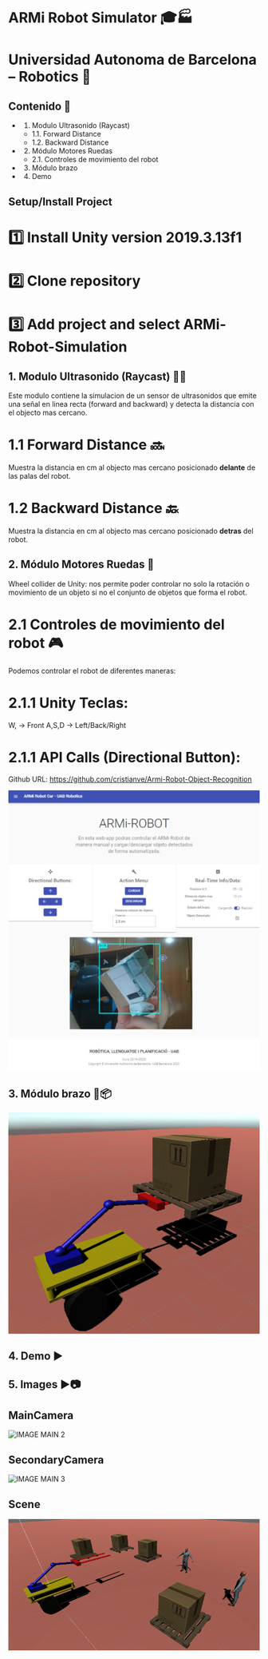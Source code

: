 # ARMi Robot Simulator 🎓🏭
# Universidad Autonoma de Barcelona – Robotics 🤖

## Contenido 📇

* 1. Modulo Ultrasonido (Raycast)
  * 1.1. Forward Distance
  * 1.2. Backward Distance
* 2. Módulo Motores Ruedas
  * 2.1. Controles de movimiento del robot
* 3. Módulo brazo
* 4. Demo

## Setup/Install Project

# 1️⃣ Install Unity version 2019.3.13f1
# 2️⃣ Clone repository
# 3️⃣ Add project and select ARMi-Robot-Simulation



## 1. Modulo Ultrasonido (Raycast) 📡📡

Este modulo contiene la simulacion de un sensor de ultrasonidos que emite una señal en linea recta (forward and backward)  y detecta la distancia con el objecto mas cercano.

# 1.1 Forward Distance 🔜

Muestra la distancia en cm al objecto mas cercano posicionado **delante** de las palas del robot.


# 1.2 Backward Distance 🔙
Muestra la distancia en cm al objecto mas cercano posicionado **detras** del robot.


## 2. Módulo Motores Ruedas 🚗

Wheel collider de Unity: nos permite poder controlar no solo la rotación o movimiento de un objeto si no el conjunto de objetos que forma el robot.

# 2.1 Controles de movimiento del robot 🎮

Podemos controlar el robot de diferentes maneras:

# 2.1.1 Unity Teclas:

W,  -> Front
A,S,D -> Left/Back/Right

# 2.1.1 API Calls (Directional Button):

 Github URL: https://github.com/cristianve/Armi-Robot-Object-Recognition

![IMAGE MAIN 1](/imatges/ARMi-API.PNG)


## 3. Módulo brazo 🦾📦


![IMAGE MAIN 1](/imatges/Pallete.PNG) 

## 4. Demo ▶️


## 5. Images ▶📷
## MainCamera 


![IMAGE MAIN 2](/imatges/MainCamera.PNG)

## SecondaryCamera 

![IMAGE MAIN 3](/imatges/SecondaryCamera.PNG)

## Scene 

![IMAGE MAIN 4](/imatges/Scene.PNG)

